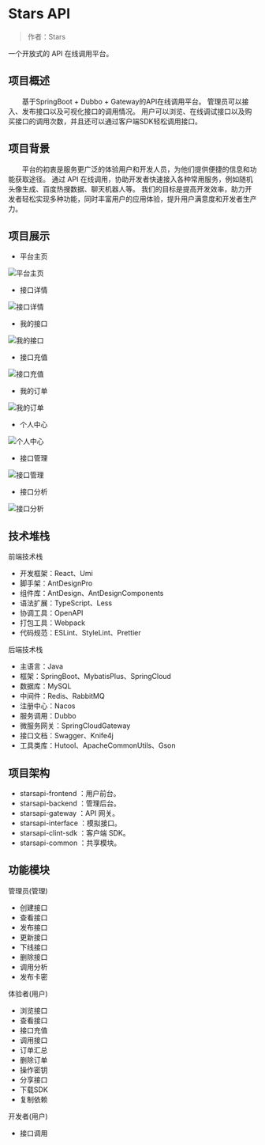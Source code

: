 # Stars API

> 作者：Stars

一个开放式的 API 在线调用平台。


## 项目概述

&emsp;&emsp;基于SpringBoot + Dubbo + Gateway的API在线调用平台。
管理员可以接入、发布接口以及可视化接口的调用情况。
用户可以浏览、在线调试接口以及购买接口的调用次数，并且还可以通过客户端SDK轻松调用接口。


## 项目背景

&emsp;&emsp;平台的初衷是服务更广泛的体验用户和开发人员，为他们提供便捷的信息和功能获取途径。
通过 API 在线调用，协助开发者快速接入各种常用服务，例如随机头像生成、百度热搜数据、聊天机器人等。
我们的目标是提高开发效率，助力开发者轻松实现多种功能，同时丰富用户的应用体验，提升用户满意度和开发者生产力。


## 项目展示

- 平台主页

![平台主页](https://github.com/stars-coding/starsapi/blob/master/image/平台主页.png)

- 接口详情

![接口详情](https://github.com/stars-coding/starsapi/blob/master/image/接口详情.png)

- 我的接口

![我的接口](https://github.com/stars-coding/starsapi/blob/master/image/我的接口.png)

- 接口充值

![接口充值](https://github.com/stars-coding/starsapi/blob/master/image/接口充值.png)

- 我的订单

![我的订单](https://github.com/stars-coding/starsapi/blob/master/image/我的订单.png)

- 个人中心

![个人中心](https://github.com/stars-coding/starsapi/blob/master/image/个人中心.png)

- 接口管理

![接口管理](https://github.com/stars-coding/starsapi/blob/master/image/接口管理.png)

- 接口分析

![接口分析](https://github.com/stars-coding/starsapi/blob/master/image/接口分析.png)


## 技术堆栈

前端技术栈
- 开发框架：React、Umi
- 脚手架：AntDesignPro
- 组件库：AntDesign、AntDesignComponents
- 语法扩展：TypeScript、Less
- 协调工具：OpenAPI
- 打包工具：Webpack
- 代码规范：ESLint、StyleLint、Prettier

后端技术栈
- 主语言：Java
- 框架：SpringBoot、MybatisPlus、SpringCloud
- 数据库：MySQL
- 中间件：Redis、RabbitMQ
- 注册中心：Nacos
- 服务调用：Dubbo
- 微服务网关：SpringCloudGateway
- 接口文档：Swagger、Knife4j
- 工具类库：Hutool、ApacheCommonUtils、Gson


## 项目架构

- starsapi-frontend ：用户前台。
- starsapi-backend ：管理后台。
- starsapi-gateway ：API 网关。
- starsapi-interface ：模拟接口。
- starsapi-clint-sdk ：客户端 SDK。
- starsapi-common ：共享模块。


## 功能模块

管理员(管理)
- 创建接口
- 查看接口
- 发布接口
- 更新接口
- 下线接口
- 删除接口
- 调用分析
- 发布卡密

体验者(用户)
- 浏览接口
- 查看接口
- 接口充值
- 调用接口
- 订单汇总
- 删除订单
- 操作密钥
- 分享接口
- 下载SDK
- 复制依赖

开发者(用户)
- 接口调用

